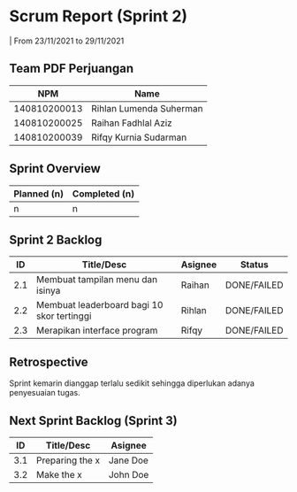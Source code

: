 # Scrum Report (Sprint 2)
| From 23/11/2021 to 29/11/2021

## Team PDF Perjuangan
| NPM           | Name                       |
| ------------- |----------------------------|
| 140810200013  | Rihlan Lumenda Suherman    |
| 140810200025  | Raihan Fadhlal Aziz        |
| 140810200039  | Rifqy Kurnia Sudarman      |

## Sprint Overview
| Planned (n)   | Completed (n) |
| ------------- |-------------- |
| n             | n             |

## Sprint 2 Backlog

| ID  | Title/Desc | Asignee | Status |
| --- | ---------- | ------- | ------ |
| 2.1 | Membuat tampilan menu dan isinya | Raihan | DONE/FAILED |
| 2.2 | Membuat leaderboard bagi 10 skor tertinggi | Rihlan | DONE/FAILED |
| 2.3 | Merapikan interface program | Rifqy | DONE/FAILED |

## Retrospective 

Sprint kemarin dianggap terlalu sedikit sehingga diperlukan adanya penyesuaian tugas. 

## Next Sprint Backlog (Sprint 3)
| ID  | Title/Desc | Asignee | 
| --- | ---------- | ------- | 
| 3.1 | Preparing the x | Jane Doe | 
| 3.2 | Make the x | John Doe | 